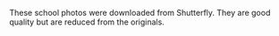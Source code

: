 These school photos were downloaded from Shutterfly.  They are good quality but are reduced from the originals.
